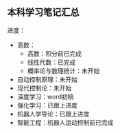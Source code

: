 ## 本科学习笔记汇总
进度：
- 高数：
  - 高数：积分前已完成
  - 线性代数：已完成
  - 概率论与数理统计：未开始
- 自动控制原理：未开始
- 现代控制论：未开始
- 深度学习：word初稿
- 强化学习：已跟上进度
- 机器人学导论：已跟上进度
- 智能工程：机器人运动控制前已完成